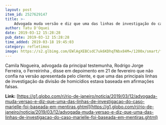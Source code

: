 ```yaml
---
layout: post
item_id: 2527629147
title: >-
    Advogada muda versão e diz que uma das linhas de investigação do caso Marielle foi baseada em mentiras
author: Tatu D'Oquei
date: 2019-03-12 15:28:28
pub_date: 2019-03-12 15:28:28
time_added: 2019-03-18 19:45:03
category: refletimos
image: https://s2.glbimg.com/EWlAgXEBCsdC7uk6KDhqTNbx84M=/1200x/smart/filters:cover():strip_icc()/s03.video.glbimg.com/x720/7449638.jpg
---
```


Camila Nogueira, advogada da principal testemunha, Rodrigo Jorge Ferreira, o Ferreirinha , disse em depoimento em 21 de fevereiro que não confia na versão apresentada pelo cliente, e que uma das principais linhas de investigação da divisão de homicídios estava baseada em afirmações falsas.

**Link:** [https://g1.globo.com/rj/rio-de-janeiro/noticia/2019/03/12/advogada-muda-versao-e-diz-que-uma-das-linhas-de-investigacao-do-caso-marielle-foi-baseada-em-mentiras.ghtml](https://g1.globo.com/rj/rio-de-janeiro/noticia/2019/03/12/advogada-muda-versao-e-diz-que-uma-das-linhas-de-investigacao-do-caso-marielle-foi-baseada-em-mentiras.ghtml)


